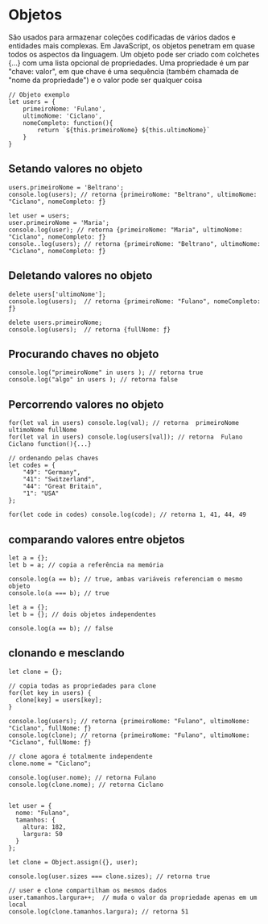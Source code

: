 # Objetos
São usados para armazenar coleções codificadas de vários dados e entidades mais complexas. Em JavaScript, os objetos penetram em quase todos os aspectos da linguagem.
Um objeto pode ser criado com colchetes {…} com uma lista opcional de propriedades. Uma propriedade é um par "chave: valor", em que chave é uma sequência (também chamada de "nome da propriedade") e o valor pode ser qualquer coisa
    
    // Objeto exemplo
    let users = {
        primeiroNome: 'Fulano',
        ultimoNome: 'Ciclano',
        nomeCompleto: function(){
            return `${this.primeiroNome} ${this.ultimoNome}`
        }
    }

## Setando valores no objeto
    
    users.primeiroNome = 'Beltrano';
    console.log(users); // retorna {primeiroNome: "Beltrano", ultimoNome: "Ciclano", nomeCompleto: ƒ}
    
    let user = users;
    user.primeiroNome = 'Maria';
    console.log(user); // retorna {primeiroNome: "Maria", ultimoNome: "Ciclano", nomeCompleto: ƒ}
    console..log(users); // retorna {primeiroNome: "Beltrano", ultimoNome: "Ciclano", nomeCompleto: ƒ}

## Deletando valores no objeto

	delete users['ultimoNome'];
	console.log(users);  // retorna {primeiroNome: "Fulano", nomeCompleto: ƒ}
	
	delete users.primeiroNome;
	console.log(users);  // retorna {fullNome: ƒ}

## Procurando chaves no objeto

    console.log("primeiroNome" in users ); // retorna true
    console.log("algo" in users ); // retorna false

## Percorrendo valores no objeto
    
    for(let val in users) console.log(val); // retorna  primeiroNome ultimoNome fullNome
    for(let val in users) console.log(users[val]); // retorna  Fulano Ciclano function(){...}

	// ordenando pelas chaves
	let codes = {
  	    "49": "Germany",
  	    "41": "Switzerland",
  	    "44": "Great Britain",
	    "1": "USA"
	};

	for(let code in codes) console.log(code); // retorna 1, 41, 44, 49

## comparando valores entre objetos

    let a = {};
    let b = a; // copia a referência na memória

    console.log(a == b); // true, ambas variáveis referenciam o mesmo objeto
    console.lo(a === b); // true

    let a = {};
    let b = {}; // dois objetos independentes

    console.log(a == b); // false

## clonando e mesclando 

    let clone = {};

    // copia todas as propriedades para clone
    for(let key in users) {
      clone[key] = users[key];
    }
    
    console.log(users); // retorna {primeiroNome: "Fulano", ultimoNome: "Ciclano", fullNome: ƒ}
    console.log(clone); // retorna {primeiroNome: "Fulano", ultimoNome: "Ciclano", fullNome: ƒ}

    // clone agora é totalmente independente
    clone.nome = "Ciclano";

    console.log(user.nome);	// retorna Fulano
    console.log(clone.nome); // retorna Ciclano


    let user = {
      nome: "Fulano",
      tamanhos: {
        altura: 182,
        largura: 50
      }
    };

    let clone = Object.assign({}, user);

    console.log(user.sizes === clone.sizes); // retorna true

    // user e clone compartilham os mesmos dados
    user.tamanhos.largura++;  // muda o valor da propriedade apenas em um local
    console.log(clone.tamanhos.largura); // retorna 51
